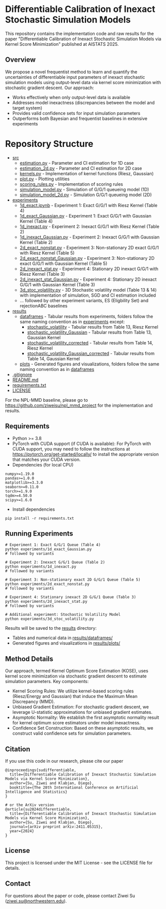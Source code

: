 # Differentiable Calibration of Inexact Stochastic Simulation Models

This repository contains the implementation code and raw results for the paper "Differentiable Calibration of Inexact Stochastic Simulation Models via Kernel Score Minimization" published at AISTATS 2025.

## Overview

We propose a novel frequentist method to learn and quantify the uncertainties of differentiable input parameters of inexact stochastic simulation models using output-level data via kernel score minimization with stochastic gradient descent. Our approach:

- Works effectively when only output-level data is available
- Addresses model inexactness (discrepancies between the model and target system)
- Provides valid confidence sets for input simulation parameters
- Outperforms both Bayesian and frequentist baselines in extensive experiments

# Repository Structure

 * [src](./src)
   * [estimation.py](./src/estimation.py) - Parameter and CI estimation for 1D case
   * [estimation_2d.py](./src/estimation_2d.py) - Parameter and CI estimation for 2D case
   * [kernels.py](./src/kernels.py) - Implementation of kernel functions (Riesz, Gaussian)
   * [plot.py](./src/plot.py) - Plotting utilities
   * [scoring_rules.py](./src/scoring_rules.py) - Implementation of scoring rules
   * [simulation_model.py](./src/simulation_model.py) - Simulation of G/G/1 queueing model (1D)
   * [simulation_model_2d.py](./src/simulation_model_2d.py) - Simulation G/G/1 queueing model (2D)
 * [experiments](./experiments)
   * [1d_exact.ipynb](./experiments/1d_exact.ipynb) - Experiment 1: Exact G/G/1 with Riesz Kernel (Table 4)
   * [1d_exact_Gaussian.py](./experiments/1d_exact_Gaussian.py) - Experiment 1: Exact G/G/1 with Gaussian Kernel (Table 4)
   * [1d_inexact.py](./experiments/1d_inexact.py) - Experiment 2: Inexact G/G/1 with Riesz Kernel (Table 2)
   * [1d_inexact_Gaussian.py](./experiments/1d_inexact_Gaussian.py) - Experiment 2: Inexact G/G/1 with Gaussian Kernel (Table 2)
   * [2d_exact_nonstat.py](./experiments/2d_exact_nonstat.py) - Experiment 3: Non-stationary 2D exact G/G/1 with Riesz Kernel (Table 5)
   * [2d_exact_nonstat_Gaussian.py](./experiments/2d_exact_nonstat_Gaussian.py) - Experiment 3: Non-stationary 2D exact G/G/1 with Gaussian Kernel (Table 5)
   * [2d_inexact_stat.py](./experiments/2d_inexact_stat.py) - Experiment 4: Stationary 2D inexact G/G/1 with Riesz Kernel (Table 3)
   * [2d_inexact_stat_Gaussian.py](./experiments/2d_inexact_stat_Gaussian.py) - Experiment 4: Stationary 2D inexact G/G/1 with Gaussian Kernel (Table 3)
   * [3d_stoc_volatility.py](./experiments/3d_stoc_volatility.py) - 3D Stochastic volatility model (Table 13 & 14) with implementation of simulation, SGD and CI estimation included
   * ... followed by other experiment variants, ES (Eligbility Set) and rejectionABC baselines
 * [results](./results)
   * [dataframes](./results/dataframes) - Tabular results from experiments, folders follow the same naming convention as in [experiments](./experiments) except:
     *  [stochastic_volatility](./results/dataframes/stochastic_volatility) - Tabular results from Table 13, Riesz Kernel
     *  [stochastic_volatility_Gaussian](./results/dataframes/stochastic_volatility_Gaussian) - Tabular results from Table 13, Gaussian Kernel
     *  [stochastic_volatility_corrected](./results/dataframes/stochastic_volatility_corrected) - Tabular results from Table 14, Riesz Kernel
     *  [stochastic_volatility_Gaussian_corrected](./results/dataframes/stochastic_volatility_Gaussian_corrected) - Tabular results from Table 14, Gaussian Kernel
   * [plots](./results/plots) - Generated figures and visualizations, folders follow the same naming convention as in [dataframes](./results/dataframes)
 * [.gitignore](./.gitignore)
 * [README.md](./README.md)
 * [requirements.txt](./requirements.txt)
 * [LICENSE](./LICENSE)

For the NPL-MMD baseline, please go to https://github.com/ziweisu/npl_mmd_project for the implementation and results.
## Requirements

- Python >= 3.8
- PyTorch with CUDA support (if CUDA is available):
  For PyTorch with CUDA support, you may need to follow the instructions at https://pytorch.org/get-started/locally/ to install the appropriate version that matches your CUDA version.
- Dependencies (for local CPU)
```console
numpy>=1.19.0
pandas>=1.0.0
matplotlib>=3.3.0
seaborn>=0.11.0
torch>=1.9.0
tqdm>=4.50.0
scipy>=1.6.0
```
- Install dependencies
```console
pip install -r requirements.txt
```

## Running Experiments
```console
# Experiment 1: Exact G/G/1 Queue (Table 4)
python experiments/1d_exact_Gaussian.py
# followed by variants

# Experiment 2: Inexact G/G/1 Queue (Table 2) 
python experiments/1d_inexact.py
# followed by variants

# Experiment 3: Non-stationary exact 2D G/G/1 Queue (Table 5)
python experiments/2d_exact_nonstat.py
# followed by variants

# Experiment 4: Stationary inexact 2D G/G/1 Queue (Table 3)
python experiments/2d_inexact_stat.py
# followed by variants

# Additional experiment: Stochastic Volatility Model
python experiments/3d_stoc_volatility.py
```

Results will be saved to the [results](./results) directory:

- Tables and numerical data in [results/dataframes/](./results/dataframes) 
- Generated figures and visualizations in  [results/plots/](./results/plots) 

## Method Details

Our approach, termed Kernel Optimum Score Estimation (KOSE), uses kernel score minimization via stochastic gradient descent to estimate simulation parameters. Key components:

- Kernel Scoring Rules: We utilize kernel-based scoring rules (Riesz/Energy and Gaussian) that induce the Maximum Mean Discrepancy (MMD).
- Unbiased Gradient Estimation: For stochastic gradient descent, we leverage U-statistic approximations for unbiased gradient estimates.
- Asymptotic Normality: We establish the first asymptotic normality result for kernel optimum score estimators under model inexactness.
- Confidence Set Construction: Based on these asymptotic results, we construct valid confidence sets for simulation parameters.

## Citation

If you use this code in our research, please cite our paper

```console
@inproceedings{sudifferentiable,
  title={Differentiable Calibration of Inexact Stochastic Simulation Models via Kernel Score Minimization},
  author={Su, Ziwei and Klabjan, Diego},
  booktitle={The 28th International Conference on Artificial Intelligence and Statistics}
}

# or the ArXiv version
@article{su2024differentiable,
  title={Differentiable Calibration of Inexact Stochastic Simulation Models via Kernel Score Minimization},
  author={Su, Ziwei and Klabjan, Diego},
  journal={arXiv preprint arXiv:2411.05315},
  year={2024}
}
```

## License

This project is licensed under the MIT License - see the LICENSE file for details.

## Contact

For questions about the paper or code, please contact Ziwei Su (ziwei.su@northwestern.edu).
